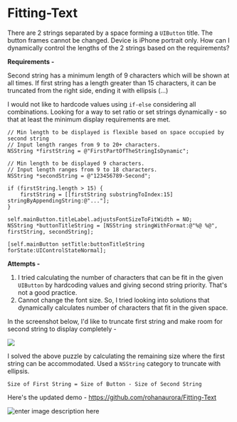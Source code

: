 Fitting-Text
=======

There are 2 strings separated by a space forming a `UIButton` title. The button frames cannot be changed. Device is iPhone portrait only. How can I dynamically control the lengths of the 2 strings based on the requirements? 

**Requirements -**

Second string has a minimum length of 9 characters which will be shown at all times. 
If first string has a length greater than 15 characters, it can be truncated from the right side, ending it with ellipsis (...) 

I would not like to hardcode values using `if-else` considering all combinations. Looking for a way to set ratio or set strings dynamically - so that at least the minimum display requirements are met. 

    // Min length to be displayed is flexible based on space occupied by second string
    // Input length ranges from 9 to 20+ characters.
    NSString *firstString = @"FirstPartOfTheStringIsDynamic";
    
    // Min length to be displayed 9 characters.
    // Input length ranges from 9 to 18 characters.
    NSString *secondString = @"123456789-Second";
    
    if (firstString.length > 15) {
        firstString = [[firstString substringToIndex:15] stringByAppendingString:@"..."];
    }
    
    self.mainButton.titleLabel.adjustsFontSizeToFitWidth = NO;
    NSString *buttonTitleString = [NSString stringWithFormat:@"%@ %@", firstString, secondString];
    
    [self.mainButton setTitle:buttonTitleString forState:UIControlStateNormal];


**Attempts -**

1. I tried calculating the number of characters that can be fit in the given `UIButton` by hardcoding values and giving second string priority. That's not a good practice.
2. Cannot change the font size. So, I tried looking into solutions that dynamically calculates number of characters that fit in the given space. 

In the screenshot below, I'd like to truncate first string and make room for second string to display completely -

![][1]

I solved the above puzzle by calculating the remaining size where the first string can be accommodated. Used a `NSString` category to truncate with ellipsis. 

`Size of First String = Size of Button - Size of Second String`

Here's the updated demo - https://github.com/rohanaurora/Fitting-Text

![enter image description here][1]


  [1]: http://i.stack.imgur.com/Joq8r.png


  [1]: http://i.stack.imgur.com/DSkM2.png